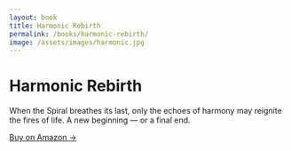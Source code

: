 ```yaml
---
layout: book
title: Harmonic Rebirth
permalink: /books/harmonic-rebirth/
image: /assets/images/harmonic.jpg
---
```


# Harmonic Rebirth

When the Spiral breathes its last, only the echoes of harmony may reignite the fires of life. A new beginning — or a final end.

<a href="https://kdp.amazon.com/amazon-dp-action/us/dualbookshelf.marketplacelink/B0F6L9KKB9" class="button" target="_blank">Buy on Amazon →</a>
